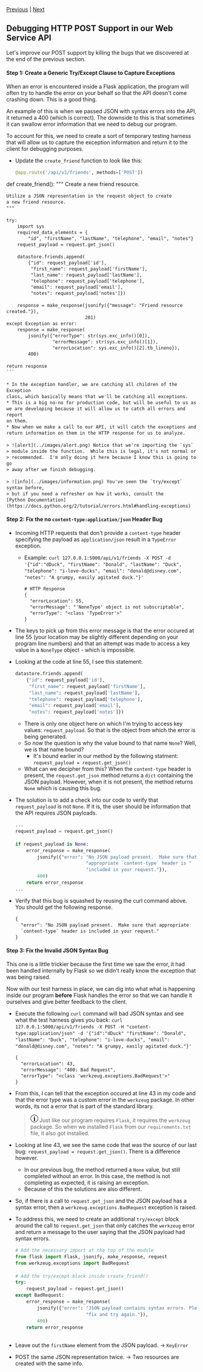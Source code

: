 [Previous](exercise-4.md) |  [Next](exercise-6.md)
## Debugging HTTP POST Support in our Web Service API
Let's improve our POST support by killing the bugs that we discovered at the
end of the previous section.

#### Step 1: Create a Generic Try/Except Clause to Capture Exceptions
When an error is encountered inside a Flask application, the program will
often try to handle the error on your behalf so that the API doesn't come
crashing down.  This is a good thing.

An example of this is when we passed JSON with syntax errors into the API, it
returned a 400 (which is correct).  The downside to this is that sometimes it
can swallow error information that we need to debug our program.
 
To account for this, we need to create a sort of temporary testing harness that 
will allow us to capture the exception information and return it to the client
for debugging purposes.

* Update the `create_friend` function to look like this:
    ```python
    @app.route('/api/v1/friends', methods=['POST'])
def create_friend():
    """
    Create a new friend resource.

    Utilize a JSON representation in the request object to create
    a new friend resource.
    """

    try:
        import sys
        required_data_elements = {
            "id", "firstName", "lastName", "telephone", "email", "notes"}
        request_payload = request.get_json()

        datastore.friends.append(
            {"id": request_payload['id'],
             "first_name": request_payload['firstName'],
             "last_name": request_payload['lastName'],
             "telephone": request_payload['telephone'],
             "email": request_payload['email'],
             "notes": request_payload['notes']})

        response = make_response(jsonify({"message": "Friend resource created."}),
                                 201)
    except Exception as error:
        response = make_response(
            jsonify({"errorType": str(sys.exc_info()[0]),
                     "errorMessage": str(sys.exc_info()[1]),
                     "errorLocation": sys.exc_info()[2].tb_lineno}),
            400)

    return response
    ```
    
    * In the exception handler, we are catching all children of the Exception
    class, which basically means that we'll be catching all exceptions.  
    * This is a big no-no for production code, but will be useful to us as 
    we are developing because it will allow us to catch all errors and report
    on them.
    * Now when we make a call to our API, it will catch the exceptions and 
    return information on them in the HTTP response for us to analyze.
    
    > ![alert](../images/alert.png) Notice that we're importing the `sys`
    > module inside the function.  While this is legal, it's not normal or 
    > recommended.  I'm only doing it here because I know this is going to go
    > away after we finish debugging.
    
    > ![info](../images/information.png) You've seen the `try/except` syntax before,
    > but if you need a refresher on how it works, consult the 
    [Python Documentation](https://docs.python.org/2/tutorial/errors.html#handling-exceptions) 
    
#### Step 2: Fix the no `content-type:application/json` Header Bug
* Incoming HTTP requests that don't provide a `content-type` header specifying
the payload as `application/json` result in a `TypeError` exception.  
    * Example: `curl 127.0.0.1:5000/api/v1/friends -X POST -d '{"id":"dDuck", "firstName": "Donald", "lastName": "Duck", "telephone": "i-love-ducks", "email": "donald@disney.com", "notes": "A grumpy, easily agitated duck."}'`
        
        ```
        # HTTP Response
        {
          "errorLocation": 55,
          "errorMessage": "'NoneType' object is not subscriptable",
          "errorType": "<class 'TypeError'>"
        }
        ```
* The keys to pick up from this error message is that the error occured at line 
55 (your location may be slightly different depending on your program line numbers) 
and that an attempt was made to access a key value in a `NoneType` object - 
which is impossible.

* Looking at the code at line 55, I see this statement:
    ```python
    datastore.friends.append(
        {"id": request_payload['id'],
         "first_name": request_payload['firstName'],
         "last_name": request_payload['lastName'],
         "telephone": request_payload['telephone'],
         "email": request_payload['email'],
         "notes": request_payload['notes']})
    ``` 
    * There is only one object here on which I'm trying to access key values:
    `request_payload`.  So that is the object from which the error is being
    generated.  
    * So now the question is why the value bound to that name `None`?  Well, 
    we is that name bound?  
        * It's bound earlier in our method by the following 
        statment: `request_payload = request.get_json()`
    * What can we decipher from this?  When the `content-type` header is present,
    the `request.get_json` method returns a `dict` containing the JSON payload.
    However, when it is not present, the method returns `None` which is causing
    this bug.
    
* The solution is to add a check into our code to verify that `request_payload`
is not `None`.  If it is, the user should be information that the API requires
JSON payloads.
    ```python
    ...
    request_payload = request.get_json()
        
    if request_payload is None:
        error_response = make_response(
            jsonify({"error": "No JSON payload present.  Make sure that "
                              "appropriate `content-type` header is "
                              "included in your request."}),
            400)
        return error_response
    ...
    ```
    
* Verify that this bug is squashed by reusing the curl command above.  You
should get the following response.

    ```
    {
      "error": "No JSON payload present.  Make sure that appropriate 
      `content-type` header is included in your request."
    }
    ```
    
#### Step 3: Fix the Invalid JSON Syntax Bug
This one is a little trickier because the first time we saw the error, it had
been handled internally by Flask so we didn't really know the exception that
was being raised.  

Now with our test harness in place, we can dig into what what is happening
inside our program **before** Flask handles the error so that we can handle 
it ourselves and give better feedback to the client.

* Execute the following `curl` command will bad JSON syntax and see what the
test harness gives you back: 
`curl 127.0.0.1:5000/api/v1/friends -X POST -H "content-type:application/json" -d '{"id":"dDuck" "firstName": "Donald", "lastName": "Duck", "telephone": "i-love-ducks", "email": "donald@disney.com", "notes": "A grumpy, easily agitated duck."}'`

    ```
    {
      "errorLocation": 43,
      "errorMessage": "400: Bad Request",
      "errorType": "<class 'werkzeug.exceptions.BadRequest'>"
    }
    ```

* From this, I can tell that the exception occured at line 43 in my code and
that the error type was a custom error in the `werkzeug` package.  In other 
words, its not a error that is part of the standard library.

    > ![info](../images/information.png) Just like our program requires `Flask`, it 
    > requires the `werkzeug` package.  So when we installed `Flask` from our
    > `requirements.txt` file, it also got installed.
    
* Looking at line 43, we see the same code that was the source of our last
bug: `request_payload = request.get_json()`.  There is a difference however.
    * In our previous bug, the method returned a `None` value, but still 
    completed without an error.  In this case,
    the method is not completing as expected, it is raising an exception.
    * Because of this the solutions are also different.
    
* So, if there is a call to `request.get_json` and the JSON payload has a syntax
error, then a `werkzeug.exceptions.BadRequest` exception is raised.

* To address this, we need to create an additional `try/except` block around
the call to `request.get_json` that only catches the `werkzeug` error and 
return a message to the user saying that the JSON payload had syntax errors.  

    ```python
    # Add the necessary import at the top of the module
    from flask import Flask, jsonify, make_response, request
    from werkzeug.exceptions import BadRequest
    
    # Add the try/except block inside create_friend()
    try:
        request_payload = request.get_json()
    except BadRequest:
        error_response = make_response(
            jsonify({"error": "JSON payload contains syntax errors. Please "
                              "fix and try again."}),
            400)
        return error_response
        
    
    ```


* Leave out the `firstName` element from the JSON payload. -> `KeyError`
* POST the same JSON representation twice. -> Two resources are created with the same info.